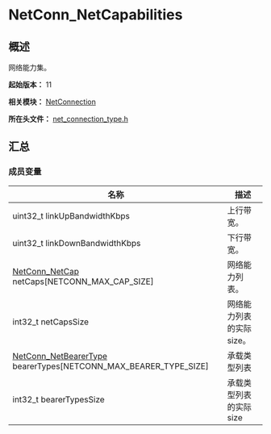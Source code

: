 # NetConn_NetCapabilities

## 概述

网络能力集。

**起始版本：** 11

**相关模块：** [NetConnection](capi-netconnection.md)

**所在头文件：** [net_connection_type.h](capi-net-connection-type-h.md)

## 汇总

### 成员变量

| 名称                                                                                                                   | 描述 |
|------------------------------------------------------------------------------------------------------------------------| -- |
| uint32_t linkUpBandwidthKbps                                                                                           | 上行带宽。 |
| uint32_t linkDownBandwidthKbps                                                                                         | 下行带宽。 |
| [NetConn_NetCap](capi-net-connection-type-h.md#netconn_netcap) netCaps[NETCONN_MAX_CAP_SIZE]                           | 网络能力列表。 |
| int32_t netCapsSize                                                                                                    | 网络能力列表的实际size。 |
| [NetConn_NetBearerType](capi-net-connection-type-h.md#netconn_netbearertype) bearerTypes[NETCONN_MAX_BEARER_TYPE_SIZE] | 承载类型列表 |
| int32_t bearerTypesSize                                                                                                | 承载类型列表的实际size |
